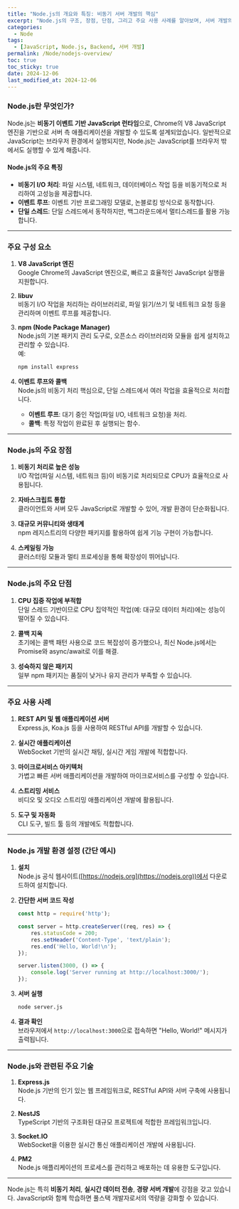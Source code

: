 ```yaml
---
title: "Node.js의 개요와 특징: 비동기 서버 개발의 핵심"
excerpt: "Node.js의 구조, 장점, 단점, 그리고 주요 사용 사례를 알아보며, 서버 개발의 강력한 도구로서의 가능성을 탐구합니다."
categories:
  - Node
tags:
  - [JavaScript, Node.js, Backend, 서버 개발]
permalink: /Node/nodejs-overview/
toc: true
toc_sticky: true
date: 2024-12-06
last_modified_at: 2024-12-06
---
```


### Node.js란 무엇인가?
Node.js는 **비동기 이벤트 기반 JavaScript 런타임**으로, Chrome의 V8 JavaScript 엔진을 기반으로 서버 측 애플리케이션을 개발할 수 있도록 설계되었습니다. 일반적으로 JavaScript는 브라우저 환경에서 실행되지만, Node.js는 JavaScript를 브라우저 밖에서도 실행할 수 있게 해줍니다.

#### **Node.js의 주요 특징**
- **비동기 I/O 처리**: 파일 시스템, 네트워크, 데이터베이스 작업 등을 비동기적으로 처리하여 고성능을 제공합니다.
- **이벤트 루프**: 이벤트 기반 프로그래밍 모델로, 논블로킹 방식으로 동작합니다.
- **단일 스레드**: 단일 스레드에서 동작하지만, 백그라운드에서 멀티스레드를 활용 가능합니다.

---

### 주요 구성 요소

1. **V8 JavaScript 엔진**  
   Google Chrome의 JavaScript 엔진으로, 빠르고 효율적인 JavaScript 실행을 지원합니다.

2. **libuv**  
   비동기 I/O 작업을 처리하는 라이브러리로, 파일 읽기/쓰기 및 네트워크 요청 등을 관리하며 이벤트 루프를 제공합니다.

3. **npm (Node Package Manager)**  
   Node.js의 기본 패키지 관리 도구로, 오픈소스 라이브러리와 모듈을 쉽게 설치하고 관리할 수 있습니다.  
   예:
   ```bash
   npm install express
   ```

4. **이벤트 루프와 콜백**  
   Node.js의 비동기 처리 핵심으로, 단일 스레드에서 여러 작업을 효율적으로 처리합니다.  
   - **이벤트 루프**: 대기 중인 작업(파일 I/O, 네트워크 요청)을 처리.
   - **콜백**: 특정 작업이 완료된 후 실행되는 함수.

---

### Node.js의 주요 장점

1. **비동기 처리로 높은 성능**  
   I/O 작업(파일 시스템, 네트워크 등)이 비동기로 처리되므로 CPU가 효율적으로 사용됩니다.

2. **자바스크립트 통합**  
   클라이언트와 서버 모두 JavaScript로 개발할 수 있어, 개발 환경이 단순화됩니다.

3. **대규모 커뮤니티와 생태계**  
   npm 레지스트리의 다양한 패키지를 활용하여 쉽게 기능 구현이 가능합니다.

4. **스케일링 가능**  
   클러스터링 모듈과 멀티 프로세싱을 통해 확장성이 뛰어납니다.

---

### Node.js의 주요 단점

1. **CPU 집중 작업에 부적합**  
   단일 스레드 기반이므로 CPU 집약적인 작업(예: 대규모 데이터 처리)에는 성능이 떨어질 수 있습니다.

2. **콜백 지옥**  
   초기에는 콜백 패턴 사용으로 코드 복잡성이 증가했으나, 최신 Node.js에서는 Promise와 async/await로 이를 해결.

3. **성숙하지 않은 패키지**  
   일부 npm 패키지는 품질이 낮거나 유지 관리가 부족할 수 있습니다.

---

### 주요 사용 사례

1. **REST API 및 웹 애플리케이션 서버**  
   Express.js, Koa.js 등을 사용하여 RESTful API를 개발할 수 있습니다.

2. **실시간 애플리케이션**  
   WebSocket 기반의 실시간 채팅, 실시간 게임 개발에 적합합니다.

3. **마이크로서비스 아키텍처**  
   가볍고 빠른 서버 애플리케이션을 개발하여 마이크로서비스를 구성할 수 있습니다.

4. **스트리밍 서비스**  
   비디오 및 오디오 스트리밍 애플리케이션 개발에 활용됩니다.

5. **도구 및 자동화**  
   CLI 도구, 빌드 툴 등의 개발에도 적합합니다.

---

### Node.js 개발 환경 설정 (간단 예시)

1. **설치**  
   Node.js 공식 웹사이트([https://nodejs.org](https://nodejs.org))에서 다운로드하여 설치합니다.

2. **간단한 서버 코드 작성**  
   ```javascript
   const http = require('http');

   const server = http.createServer((req, res) => {
       res.statusCode = 200;
       res.setHeader('Content-Type', 'text/plain');
       res.end('Hello, World!\n');
   });

   server.listen(3000, () => {
       console.log('Server running at http://localhost:3000/');
   });
   ```

3. **서버 실행**  
   ```bash
   node server.js
   ```

4. **결과 확인**  
   브라우저에서 `http://localhost:3000`으로 접속하면 "Hello, World!" 메시지가 출력됩니다.

---

### Node.js와 관련된 주요 기술

1. **Express.js**  
   Node.js 기반의 인기 있는 웹 프레임워크로, RESTful API와 서버 구축에 사용됩니다.

2. **NestJS**  
   TypeScript 기반의 구조화된 대규모 프로젝트에 적합한 프레임워크입니다.

3. **Socket.IO**  
   WebSocket을 이용한 실시간 통신 애플리케이션 개발에 사용됩니다.

4. **PM2**  
   Node.js 애플리케이션의 프로세스를 관리하고 배포하는 데 유용한 도구입니다.

---

Node.js는 특히 **비동기 처리**, **실시간 데이터 전송**, **경량 서버 개발**에 강점을 갖고 있습니다. JavaScript와 함께 학습하면 풀스택 개발자로서의 역량을 강화할 수 있습니다.
